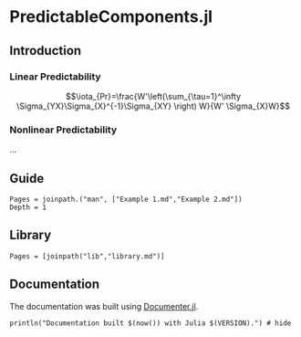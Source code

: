 
# PredictableComponents.jl


## Introduction

### Linear Predictability


```math
\iota_{Pr}=\frac{W'\left(\sum_{\tau=1}^\infty \Sigma_{YX}\Sigma_{X}^{-1}\Sigma_{XY} \right) W}{W' \Sigma_{X}W}
```

### Nonlinear Predictability

...

## Guide

```@contents
Pages = joinpath.("man", ["Example 1.md","Example 2.md"])
Depth = 1
```

## Library

```@contents
Pages = [joinpath("lib","library.md")]
```


## Documentation

The documentation was built using [Documenter.jl](https://github.com/JuliaDocs).

```@example
println("Documentation built $(now()) with Julia $(VERSION).") # hide
```


